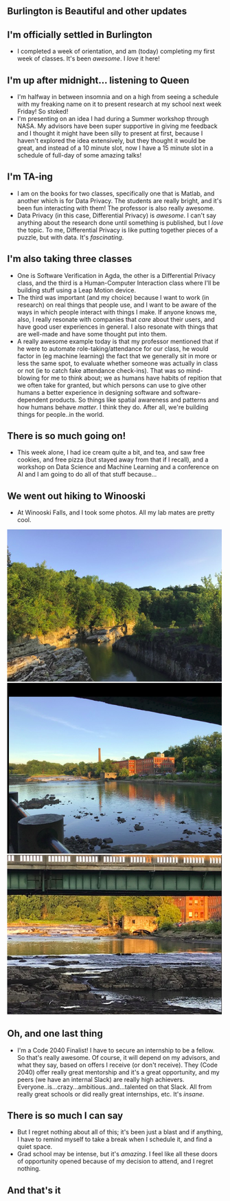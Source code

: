 ## Burlington is Beautiful and other updates

## I'm officially settled in Burlington
- I completed a week of orientation, and am (today) completing my first week of classes.
  It's been *awesome*. I *love* it here!
  
## I'm up after midnight... listening to Queen
- I'm halfway in between insomnia and on a high from seeing a schedule with my freaking name on it
  to present research at my school next week Friday! So stoked! 
- I'm presenting on an idea I had during a Summer workshop through NASA. My advisors have been super supportive
  in giving me feedback and I thought it might have been silly to present at first, because I haven't explored
  the idea extensively, but they thought it would be great, and instead of a 10 minute slot, now I have a 15 minute
  slot in a schedule of full-day of some amazing talks!

## I'm TA-ing 
- I am on the books for two classes, specifically one that is Matlab, and another which is for Data Privacy.
  The students are really bright, and it's been fun interacting with them! The professor is also really awesome.
- Data Privacy (in this case, Differential Privacy) is *awesome*. I can't say anything about the research done
  until something is published, but I *love* the topic. To me, Differential Privacy is like putting together pieces
  of a puzzle, but with data. It's *fascinating*. 
  
## I'm also taking three classes
- One is Software Verification in Agda, the other is a Differential Privacy class, and the third is a Human-Computer
  Interaction class where I'll be building stuff using a Leap Motion device. 
- The third was important (and my choice) because I want to work (in research) on real things that people use,
  and I want to be aware of the ways in which people interact with things I make. If anyone knows me, also, I really
  resonate with companies that *care* about their users, and have good user experiences in general. I also resonate with
  things that are well-made and have some thought put into them.
- A really awesome example today is that my professor mentioned that if he were to automate role-taking/attendance for our class,
  he would factor in (eg machine learning) the fact that we generally sit in more or less the same spot, to evaluate
  whether someone was actually in class or not (ie to catch fake attendance check-ins). 
  That was so mind-blowing for me to think about; we as humans have habits of repition that we often take for granted,
  but which persons can use to give other humans a better experience in designing software and software-dependent products.
  So things like spatial awareness and patterns and how humans behave *matter*.
  I think they do. After all, we're building things for people..in the world. 
  
## There is so much going on!
- This week alone, I had ice cream quite a bit, and tea, and saw free cookies, and free pizza (but stayed away from that
  if I recall), and a workshop on Data Science and Machine Learning and a conference on AI and I am going to do all of
  that stuff because...
  
## We went out hiking to Winooski
- At Winooski Falls, and I took some photos. All my lab mates are pretty cool.

<img src="/images/burlington/one.png" width="500">

<img src="/images/burlington/two.png" width="500">

<img src="/images/burlington/three.png" width="500">

## Oh, and one last thing

- I'm a Code 2040 Finalist! I have to secure an internship to be a fellow. So that's really awesome.
  Of course, it will depend on my advisors, and what they say, based on offers I receive (or don't receive).
  They (Code 2040) offer really great mentorship and it's a great opportunity, and my peers (we have an internal Slack)
  are really high achievers. Everyone..is...crazy...ambitious..and...talented on that Slack. All from really
  great schools or did really great internships, etc. It's *insane*.
  
## There is so much I can say
- But I regret nothing about all of this; it's been just a blast and if anything, I have to remind myself 
  to take a break when I schedule it, and find a quiet space. 
- Grad school may be intense, but it's *amazing*. I feel like all these doors of opportunity opened because 
  of my decision to attend, and I regret nothing. 
  
## And that's it
